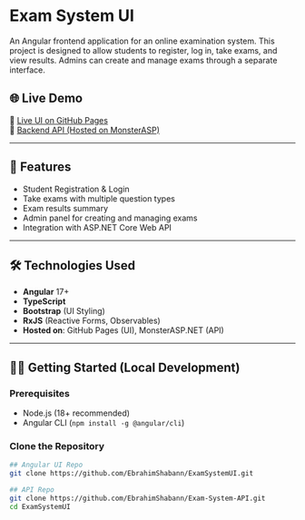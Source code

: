 # Exam System UI

An Angular frontend application for an online examination system. This project is designed to allow students to register, log in, take exams, and view results. Admins can create and manage exams through a separate interface.

## 🌐 Live Demo

🔗 [Live UI on GitHub Pages](https://ebrahimshabann.github.io/ExamSystemUI)  
🔗 [Backend API (Hosted on MonsterASP)](https://exampro.runasp.net/swagger/index.html)

---

## 🚀 Features

- Student Registration & Login
- Take exams with multiple question types
- Exam results summary
- Admin panel for creating and managing exams
- Integration with ASP.NET Core Web API

---

## 🛠️ Technologies Used

- **Angular** 17+
- **TypeScript**
- **Bootstrap** (UI Styling)
- **RxJS** (Reactive Forms, Observables)
- **Hosted on**: GitHub Pages (UI), MonsterASP.NET (API)

---

## 🧑‍💻 Getting Started (Local Development)

### Prerequisites

- Node.js (18+ recommended)
- Angular CLI (`npm install -g @angular/cli`)

### Clone the Repository

```bash
## Angular UI Repo
git clone https://github.com/EbrahimShabann/ExamSystemUI.git

## API Repo
git clone https://github.com/EbrahimShabann/Exam-System-API.git
cd ExamSystemUI
